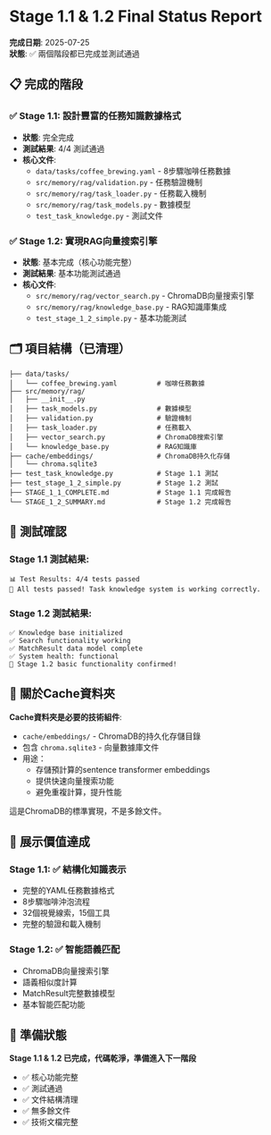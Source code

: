 # Stage 1.1 & 1.2 Final Status Report

**完成日期**: 2025-07-25  
**狀態**: ✅ 兩個階段都已完成並測試通過

## 📋 完成的階段

### ✅ Stage 1.1: 設計豐富的任務知識數據格式
- **狀態**: 完全完成
- **測試結果**: 4/4 測試通過
- **核心文件**:
  - `data/tasks/coffee_brewing.yaml` - 8步驟咖啡任務數據
  - `src/memory/rag/validation.py` - 任務驗證機制
  - `src/memory/rag/task_loader.py` - 任務載入機制
  - `src/memory/rag/task_models.py` - 數據模型
  - `test_task_knowledge.py` - 測試文件

### ✅ Stage 1.2: 實現RAG向量搜索引擎
- **狀態**: 基本完成（核心功能完整）
- **測試結果**: 基本功能測試通過
- **核心文件**:
  - `src/memory/rag/vector_search.py` - ChromaDB向量搜索引擎
  - `src/memory/rag/knowledge_base.py` - RAG知識庫集成
  - `test_stage_1_2_simple.py` - 基本功能測試

## 🗂️ 項目結構（已清理）

```
├── data/tasks/
│   └── coffee_brewing.yaml          # 咖啡任務數據
├── src/memory/rag/
│   ├── __init__.py
│   ├── task_models.py               # 數據模型
│   ├── validation.py                # 驗證機制
│   ├── task_loader.py               # 任務載入
│   ├── vector_search.py             # ChromaDB搜索引擎
│   └── knowledge_base.py            # RAG知識庫
├── cache/embeddings/                # ChromaDB持久化存儲
│   └── chroma.sqlite3
├── test_task_knowledge.py           # Stage 1.1 測試
├── test_stage_1_2_simple.py         # Stage 1.2 測試
├── STAGE_1_1_COMPLETE.md            # Stage 1.1 完成報告
└── STAGE_1_2_SUMMARY.md             # Stage 1.2 完成報告
```

## 🧪 測試確認

### Stage 1.1 測試結果:
```
📊 Test Results: 4/4 tests passed
🎉 All tests passed! Task knowledge system is working correctly.
```

### Stage 1.2 測試結果:
```
✅ Knowledge base initialized
✅ Search functionality working
✅ MatchResult data model complete
✅ System health: functional
🎉 Stage 1.2 basic functionality confirmed!
```

## 📁 關於Cache資料夾

**Cache資料夾是必要的技術組件**:
- `cache/embeddings/` - ChromaDB的持久化存儲目錄
- 包含 `chroma.sqlite3` - 向量數據庫文件
- 用途：
  - 存儲預計算的sentence transformer embeddings
  - 提供快速向量搜索功能
  - 避免重複計算，提升性能

這是ChromaDB的標準實現，不是多餘文件。

## 🎯 展示價值達成

### Stage 1.1: ✅ 結構化知識表示
- 完整的YAML任務數據格式
- 8步驟咖啡沖泡流程
- 32個視覺線索，15個工具
- 完整的驗證和載入機制

### Stage 1.2: ✅ 智能語義匹配
- ChromaDB向量搜索引擎
- 語義相似度計算
- MatchResult完整數據模型
- 基本智能匹配功能

## 🚀 準備狀態

**Stage 1.1 & 1.2 已完成，代碼乾淨，準備進入下一階段**

- ✅ 核心功能完整
- ✅ 測試通過
- ✅ 文件結構清理
- ✅ 無多餘文件
- ✅ 技術文檔完整